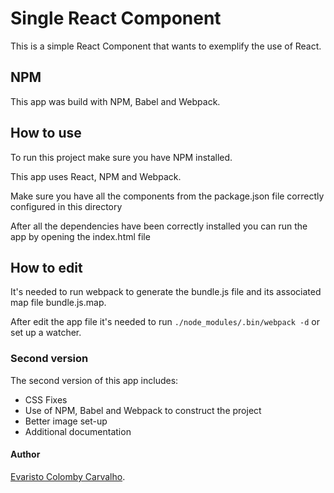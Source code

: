 # Single React Component
This is a simple React Component that wants to exemplify the use of React.

## NPM
This app was build with NPM, Babel and Webpack.

## How to use
To run this project make sure you have NPM installed.

This app uses React, NPM and Webpack.

Make sure you have all the components from the package.json file correctly configured in this directory

After all the dependencies have been correctly installed you can run the app by opening the index.html file

## How to edit
It's needed to run webpack to generate the bundle.js file and its associated map file bundle.js.map.

After edit the app file it's needed to run  `./node_modules/.bin/webpack -d` or set up a watcher.

### Second version
The second version of this app includes:

- CSS Fixes
- Use of NPM, Babel and Webpack to construct the project
- Better image set-up
- Additional documentation

#### Author
[Evaristo Colomby Carvalho](https://www.evaristo.dk/).
